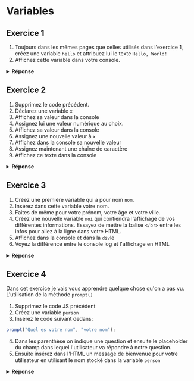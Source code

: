 # Variables

## Exercice 1

1. Toujours dans les mêmes pages que celles utilisés dans l'exercice 1, créez une variable `hello` et attribuez lui le texte `Hello, World!`
2. Affichez cette variable dans votre console.

<details>
  <summary><strong>Réponse</strong></summary>

  ```js
  let hello = "Hello, World!";
  console.log(hello)
  ```

</details>

## Exercice 2

1. Supprimez le code précédent.
2. Déclarez une variable `x`
3. Affichez sa valeur dans la console
4. Assignez lui une valeur numérique au choix.
5. Affichez sa valeur dans la console
6. Assignez une nouvelle valeur à `x`
7. Affichez dans la console sa nouvelle valeur
8. Assignez maintenant une chaîne de caractère
9. Affichez ce texte dans la console

<details>
  <summary><strong>Réponse</strong></summary>

  ```js
  let x;
  console.log(x)
  x = 22;
  console.log(x)
  x = 42;
  console.log(x)
  x = "Hello, World!"
  console.log(x)
  ```

</details>

## Exercice 3

1. Créez une première variable qui a pour nom `nom`.
2. Insérez dans cette variable votre nom.
3. Faites de même pour votre prénom, votre âge et votre ville.
4. Créez une nouvelle variable `moi` qui contiendra l'affichage de vos différentes informations. Essayez de mettre la balise `</br>` entre les infos pour allez à la ligne dans votre HTML.
5. Affichez dans la console et dans la `div`le 
6. Voyez la différence entre le console log et l'affichage en HTML

<details>
  <summary><strong>Réponse</strong></summary>

  ```js
  let nom = "Scala";
  let prenom = "Jeremy";
  let age = 32;
  let ville = "Hannut";
  let moi = "nom: " + nom + "</br>" + "prénom: " + prenom + "</br>" + "âge: " + age + "</br>" + "ville: " + ville;

  console.log (moi);
  document.getElementById("exercice").innerHTML = moi;
  ```

</details>

## Exercice 4

Dans cet exercice je vais vous apprendre quelque chose qu'on a pas vu. L'utilisation de la méthode `prompt()`

1. Supprimez le code JS précédent
2. Créez une variable `person` 
3. Insérez le code suivant dedans:
```js
prompt("Quel es votre nom", "votre nom");
```
4. Dans les parenthèse on indique une question et ensuite le placeholder du champ dans lequel l'utilisateur va répondre à notre question.
5. Ensuite insérez dans l'HTML un message de bienvenue pour votre utilisateur en utilisant le nom stocké dans la variable `person`

<details>
  <summary><strong>Réponse</strong></summary>

  ```js
  let person = prompt("Quel es votre nom", "votre nom");
  document.getElementById("exercice").innerHTML = "Hello " + person + "! How are you today?";
  ```

</details>